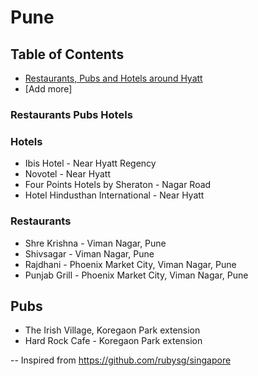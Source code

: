 # Pune

## Table of Contents

- [Restaurants, Pubs and Hotels around Hyatt](#restaurants-pubs-hotels)
- [Add more]



### Restaurants Pubs Hotels 
### Hotels
- Ibis Hotel - Near Hyatt Regency
- Novotel - Near Hyatt
- Four Points Hotels by Sheraton - Nagar Road
- Hotel Hindusthan International - Near Hyatt


### Restaurants
- Shre Krishna - Viman Nagar, Pune
- Shivsagar - Viman Nagar, Pune
- Rajdhani - Phoenix Market City, Viman Nagar, Pune
- Punjab Grill - Phoenix Market City, Viman Nagar, Pune


## Pubs
- The Irish Village, Koregaon Park extension
- Hard Rock Cafe - Koregaon Park extension






--
Inspired from https://github.com/rubysg/singapore
